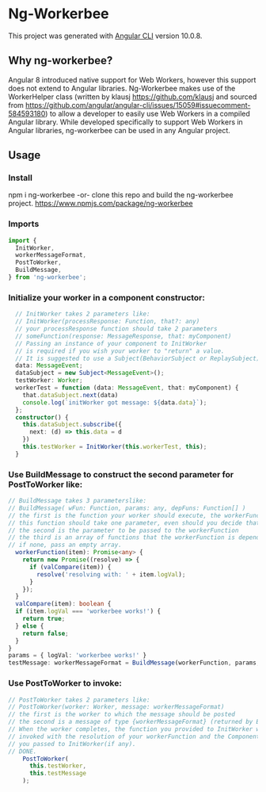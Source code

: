 # Ng-Workerbee

This project was generated with [Angular CLI](https://github.com/angular/angular-cli) version 10.0.8.

## Why ng-workerbee?
Angular 8 introduced native support for Web Workers, however this support does not extend to Angular libraries. 
Ng-Workerbee makes use of the WorkerHelper class (written by klausj https://github.com/klausj and sourced from https://github.com/angular/angular-cli/issues/15059#issuecomment-584593180) to allow a developer to easily use Web Workers in a compiled Angular library. While developed specifically to support Web Workers in Angular libraries, ng-workerbee can be used in any Angular project.

## Usage

### Install
npm i ng-workerbee
-or-
clone this repo and build the ng-workerbee project.
https://www.npmjs.com/package/ng-workerbee

### Imports
```typescript
import {
  InitWorker,
  workerMessageFormat,
  PostToWorker,
  BuildMessage,
} from 'ng-workerbee';
```

### Initialize your worker in a component constructor:
```typescript
  // InitWorker takes 2 parameters like:
  // InitWorker(processResponse: Function, that?: any)
  // your processResponse function should take 2 parameters
  // someFunction(response: MessageResponse, that: myComponent)
  // Passing an instance of your component to InitWorker
  // is required if you wish your worker to "return" a value.
  // It is suggested to use a Subject(BehaviorSubject or ReplaySubject) here.
  data: MessageEvent;
  dataSubject = new Subject<MessageEvent>();
  testWorker: Worker;
  workerTest = function (data: MessageEvent, that: myComponent) {
    that.dataSubject.next(data)
    console.log(`initWorker got message: ${data.data}`);
  };
  constructor() {
    this.dataSubject.subscribe({
      next: (d) => this.data = d
    })
    this.testWorker = InitWorker(this.workerTest, this);
  }
  ```
  
### Use BuildMessage to construct the second parameter for PostToWorker like:
```typescript
// BuildMessage takes 3 parameterslike:
// BuildMessage( wFun: Function, params: any, depFuns: Function[] )
// the first is the function your worker should execute, the workerFunction, which MUST reuturn a Promise.
// this function should take one parameter, even should you decide that it is undefined.
// the second is the parameter to be passed to the workerFunction
// the third is an array of functions that the workerFunction is dependent on, 
// if none, pass an empty array.
  workerFunction(item): Promise<any> {
    return new Promise((resolve) => {
      if (valCompare(item)) {
        resolve('resolving with: ' + item.logVal);
      }
    });
  }
  valCompare(item): boolean {
  if (item.logVal === 'workerbee works!') {
    return true;
  } else {
    return false;
  }
}
params = { logVal: 'workerbee works!' }
testMessage: workerMessageFormat = BuildMessage(workerFunction, params, [valCompare])
```

### Use PostToWorker to invoke:
```typescript
// PostToWorker takes 2 parameters like:
// PostToWorker(worker: Worker, message: workerMessageFormat)
// the first is the worker to which the message should be posted
// the second is a message of type {workerMessageFormat} (returned by BuildMessage)
// When the worker completes, the function you provided to InitWorker will be
// invoked with the resolution of your workerFunction and the Component instance 
// you passed to InitWorker(if any).
// DONE.
    PostToWorker(
      this.testWorker,
      this.testMessage
    );
```


